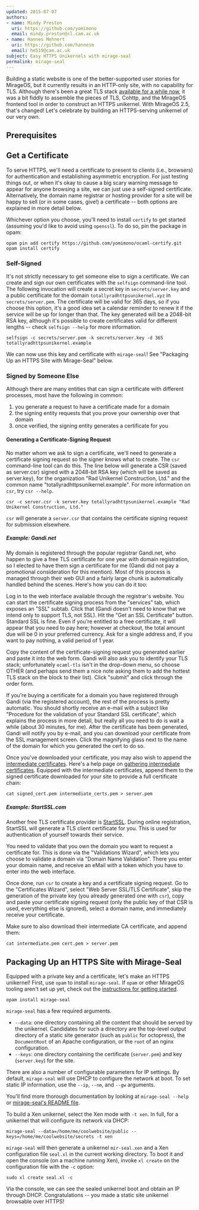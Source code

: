 ```yaml
---
updated: 2015-07-07
authors:
- name: Mindy Preston
  uri: https://github.com/yomimono
  email: mindy.preston@cl.cam.ac.uk
- name: Hannes Mehnert
  uri: https://github.com/hannesm
  email: hm519@cam.ac.uk
subject: Easy HTTPS Unikernels with mirage-seal
permalink: mirage-seal
---
```


Building a static website is one of the better-supported user stories for MirageOS, but it currently results in an HTTP-only site, with no capability for TLS.  Although there's been a great TLS stack [available for a while now](/blog/introducing-ocaml-tls), it was a bit fiddly to assemble the pieces of TLS, Cohttp, and the MirageOS frontend tool in order to construct an HTTPS unikernel.  With MirageOS 2.5, that's changed!  Let's celebrate by building an HTTPS-serving unikernel of our very own.

## Prerequisites

## Get a Certificate

To serve HTTPS, we'll need a certificate to present to clients (i.e., browsers) for authentication and establishing asymmetric encryption. For just testing things out, or when it's okay to cause a big scary warning message to appear for anyone browsing a site, we can just use a self-signed certificate.  Alternatively, the domain name registrar or hosting provider for a site will be happy to sell (or in some cases, give!) a certificate -- both options are explained in more detail below.

Whichever option you choose, you'll need to install `certify` to get started (assuming you'd like to avoid using `openssl`).  To do so, pin the package in opam:

```
opam pin add certify https://github.com/yomimono/ocaml-certify.git
opam install certify
```

### Self-Signed

It's not strictly necessary to get someone else to sign a certificate. We can create and sign our own certificates with the `selfsign` command-line tool.  The following invocation will create a secret key in `secrets/server.key` and a public certificate for the domain `totallyradhttpsunikernel.xyz` in `secrets/server.pem`.  The certificate will be valid for 365 days, so if you choose this option, it's a good idea set a calendar reminder to renew it if the service will be up for longer than that.  The key generated will be a 2048-bit RSA key, although it's possible to create certificates valid for different lengths -- check `selfsign --help` for more information.

```
selfsign -c secrets/server.pem -k secrets/server.key -d 365 totallyradhttpsunikernel.example
```

We can now use this key and certificate with `mirage-seal`!  See "Packaging Up an HTTPS Site with Mirage-Seal" below.

### Signed by Someone Else

Although there are many entities that can sign a certificate with different processes, most have the following in common:

1) you generate a request to have a certificate made for a domain
2) the signing entity requests that you prove your ownership over that domain
3) once verified, the signing entity generates a certificate for you

#### Generating a Certificate-Signing Request

No matter whom we ask to sign a certificate, we'll need to generate a certificate signing request so the signer knows what to create.  The `csr` command-line tool can do this.  The line below will generate a CSR (saved as server.csr) signed with a 2048-bit RSA key (which will be saved as server.key), for the organization "Rad Unikernel Construction, Ltd." and the common name "totallyradhttpsunikernel.example".  For more information on `csr`, try `csr --help`.

```
csr -c server.csr -k server.key totallyradhttpsunikernel.example "Rad Unikernel Construction, Ltd."
```

`csr` will generate a `server.csr` that contains the certificate signing request for submission elsewhere.

##### Example: Gandi.net

My domain is registered through the popular registrar Gandi.net, who happen to give a free TLS certificate for one year with domain registration, so I elected to have them sign a certificate for me (Gandi did not pay a promotional consideration for this mention).  Most of this process is managed through their web GUI and a fairly large chunk is automatically handled behind the scenes.  Here's how you can do it too:

Log in to the web interface available through the registrar's website.  You can start the certificate signing process from the "services" tab, which exposes an "SSL" subtab.  Click that (Gandi doesn't need to know that we intend only to support TLS, not SSL).  Hit the "Get an SSL Certificate" button.  Standard SSL is fine.  Even if you're entitled to a free certificate, it will appear that you need to pay here; however at checkout, the total amount due will be 0 in your preferred currency.  Ask for a single address and, if you want to pay nothing, a valid period of 1 year.

Copy the content of the certificate-signing request you generated earlier and paste it into the web form.  Gandi will also ask you to identify your TLS stack; unfortunately `ocaml-tls` isn't in the drop-down menu, so choose OTHER (and perhaps send them a nice note asking them to add the hottest TLS stack on the block to their list).  Click "submit" and click through the order form.

If you're buying a certificate for a domain you have registered through Gandi (via the registered account), the rest of the process is pretty automatic.  You should shortly receive an e-mail with a subject like "Procedure for the validation of your Standard SSL certificate", which explains the process in more detail, but really all you need to do is wait a while (about 30 minutes, for me).  After the certificate has been generated, Gandi will notify you by e-mail, and you can download your certificate from the SSL management screen.  Click the magnifying glass next to the name of the domain for which you generated the cert to do so.

Once you've downloaded your certificate, you may also wish to append the [intermediate certificates](https://en.wikipedia.org/wiki/Intermediate_certificate_authorities).  Here's a help page on [gathering intermediate certificates](https://wiki.gandi.net/en/ssl/intermediate).  Equipped with the intermediate certificates, append them to the signed certificate downloaded for your site to provide a full certificate chain:

```
cat signed_cert.pem intermediate_certs.pem > server.pem
```

##### Example: StartSSL.com

Another free TLS certificate provider is [StartSSL](https://www.startssl.com).  During online registration, StartSSL will generate a TLS client certificate for you.  This is used for authentication of yourself towards their service.

You need to validate that you own the domain you want to request a certificate for.  This is done via the "Validations Wizard", which lets you choose to validate a domain via "Domain Name Validation".  There you enter your domain name, and receive an eMail with a token which you have to enter into the web interface.

Once done, run `csr` to create a key and a certificate signing request.  Go to the "Certificates Wizard", select "Web Server SSL/TLS Certificate", skip the generation of the private key (you already generated one with `csr`), copy and paste your certificate signing request (only the public key of that CSR is used, everything else is ignored), select a domain name, and immediately receive your certificate.

Make sure to also download their intermediate CA certificate, and append them:

```
cat intermediate.pem cert.pem > server.pem
```

## Packaging Up an HTTPS Site with Mirage-Seal

Equipped with a private key and a certificate, let's make an HTTPS unikernel!  First, use `opam` to install `mirage-seal`.  If `opam` or other MirageOS tooling aren't set up yet, check out the [instructions for getting started](/docs/install).

```
opam install mirage-seal
```

`mirage-seal` has a few required arguments. 

* `--data`: one directory containing all the content that should be served by the unikernel.  Candidates for such a directory are the top-level output directory of a static site generator (such as `public` for octopress), the `DocumentRoot` of an Apache configuration, or the `root` of an nginx configuration.
* `--keys`: one directory containing the certificate (`server.pem`) and key (`server.key`) for the site.

There are also a number of configurable parameters for IP settings.  By default, `mirage-seal` will use DHCP to configure the network at boot.  To set static IP information, use the `--ip`, `--nm`, and `--gw` arguments.

You'll find more thorough documentation by looking at `mirage-seal --help` or [mirage-seal's README file](https://github.com/mirage/mirage-seal/blob/master/README.md).

To build a Xen unikernel, select the Xen mode with `-t xen`.  In full, for a unikernel that will configure its network via DHCP:

```
mirage-seal --data=/home/me/coolwebsite/public --keys=/home/me/coolwebsite/secrets -t xen
```

`mirage-seal` will then generate a unikernel `mir-seal.xen` and a Xen configuration file `seal.xl` in the current working directory.  To boot it and open the console (on a machine running Xen), invoke `xl create` on the configuration file with the `-c` option:

```
sudo xl create seal.xl -c
```

Via the console, we can see the sealed unikernel boot and obtain an IP through DHCP.  Congratulations -- you made a static site unikernel browsable over HTTPS!


